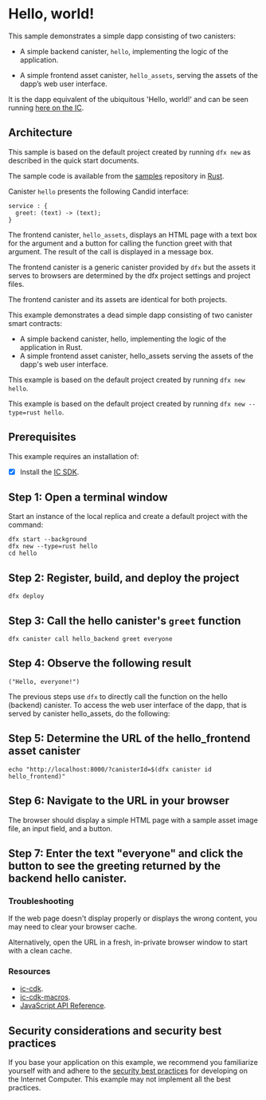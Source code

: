 # Hello, world!

This sample demonstrates a simple dapp consisting of two canisters:

-   A simple backend canister, `hello`, implementing the logic of the application.

-   A simple frontend asset canister, `hello_assets`, serving the assets of the dapp’s web user interface.

It is the dapp equivalent of the ubiquitous 'Hello, world!' and can be seen running [here on the IC](https://6lqbm-ryaaa-aaaai-qibsa-cai.ic0.app/).

## Architecture

This sample is based on the default project created by running `dfx new` as described in the quick start documents.

The sample code is available from the [samples](https://github.com/dfinity/examples) repository in [Rust](https://github.com/dfinity/examples/tree/master/rust/hello).

Canister `hello` presents the following Candid interface:
```candid
service : {
  greet: (text) -> (text);
}
```

The frontend canister, `hello_assets`, displays an HTML page with a text box for the argument and a button for calling the function greet with that argument. The result of the call is displayed in a message box.

The frontend canister is a generic canister provided by `dfx` but the assets it serves to browsers are determined by the dfx project settings and project files.

The frontend canister and its assets are identical for both projects.

This example demonstrates a dead simple dapp consisting of two canister smart contracts:

- A simple backend canister, hello, implementing the logic of the application in Rust.
- A simple frontend asset canister, hello_assets serving the assets of the dapp's web user interface.

This example is based on the default project created by running `dfx new hello`.

This example is based on the default project created by running `dfx new --type=rust hello`.

## Prerequisites

This example requires an installation of:
- [x] Install the [IC SDK](https://internetcomputer.org/docs/current/developer-docs/setup/install/index.mdx).


## Step 1: Open a terminal window

Start an instance of the local replica and create a default project with the command:

```
dfx start --background
dfx new --type=rust hello
cd hello
```

## Step 2: Register, build, and deploy the project

```
dfx deploy
```

## Step 3: Call the hello canister's `greet` function

```
dfx canister call hello_backend greet everyone
```

## Step 4: Observe the following result

```
("Hello, everyone!")
```

The previous steps use `dfx` to directly call the function on the hello (backend) canister. To access the web user interface of the dapp, that is served by canister hello_assets, do the following:

## Step 5: Determine the URL of the hello_frontend asset canister

```
echo "http://localhost:8000/?canisterId=$(dfx canister id hello_frontend)"
```

## Step 6: Navigate to the URL in your browser

The browser should display a simple HTML page with a sample asset image file, an input field, and a button.

## Step 7: Enter the text "everyone" and click the button to see the greeting returned by the backend hello canister.

### Troubleshooting
If the web page doesn't display properly or displays the wrong content, you may need to clear your browser cache.

Alternatively, open the URL in a fresh, in-private browser window to start with a clean cache.

### Resources
- [ic-cdk](https://docs.rs/ic-cdk/latest/ic_cdk/).
- [ic-cdk-macros](https://docs.rs/ic-cdk-macros).
- [JavaScript API Reference](https://erxue-5aaaa-aaaab-qaagq-cai.ic0.app/).


## Security considerations and security best practices

If you base your application on this example, we recommend you familiarize yourself with and adhere to the [security best practices](https://internetcomputer.org/docs/current/references/security/) for developing on the Internet Computer. This example may not implement all the best practices.


